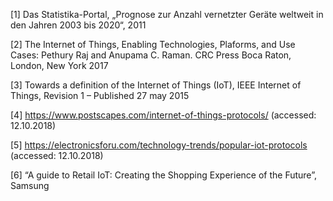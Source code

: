 [1]  Das Statistika-Portal, „Prognose zur Anzahl vernetzter Geräte weltweit in den Jahren 2003 bis 2020“, 2011

[2]  The Internet of Things, Enabling Technologies, Plaforms, and Use Cases: Pethury Raj and Anupama C. Raman. CRC Press Boca Raton, London, New York 2017

[3]  Towards a definition of the Internet of Things (IoT), IEEE Internet of Things, Revision 1 – Published 27 may 2015

[4]  https://www.postscapes.com/internet-of-things-protocols/ (accessed: 12.10.2018)

[5]  https://electronicsforu.com/technology-trends/popular-iot-protocols (accessed: 12.10.2018)

[6]  “A guide to Retail IoT: Creating the Shopping Experience of the Future”, Samsung
